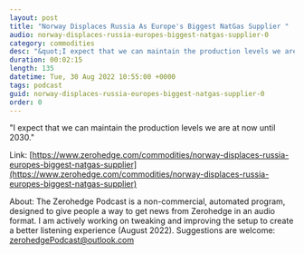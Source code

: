 ```yaml
---
layout: post
title: "Norway Displaces Russia As Europe's Biggest NatGas Supplier "
audio: norway-displaces-russia-europes-biggest-natgas-supplier-0
category: commodities
desc: "&quot;I expect that we can maintain the production levels we are at now until 2030.&quot; "
duration: 00:02:15
length: 135
datetime: Tue, 30 Aug 2022 10:55:00 +0000
tags: podcast
guid: norway-displaces-russia-europes-biggest-natgas-supplier-0
order: 0
---
```

&quot;I expect that we can maintain the production levels we are at now until 2030.&quot; 

Link: [https://www.zerohedge.com/commodities/norway-displaces-russia-europes-biggest-natgas-supplier](https://www.zerohedge.com/commodities/norway-displaces-russia-europes-biggest-natgas-supplier)

About: The Zerohedge Podcast is a non-commercial, automated program, designed to give people a way to get news from Zerohedge in an audio format.  I am actively working on tweaking and improving the setup to create a better listening experience (August 2022).  Suggestions are welcome: [zerohedgePodcast@outlook.com](mailto:zerohedgePodcast@outlook.com)